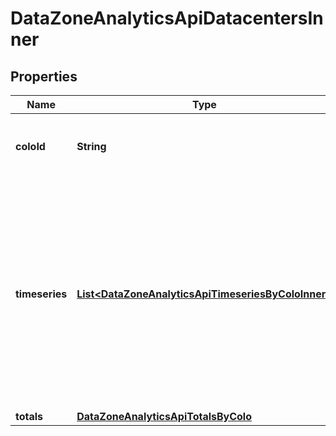 

# DataZoneAnalyticsApiDatacentersInner


## Properties

| Name | Type | Description | Notes |
|------------ | ------------- | ------------- | -------------|
|**coloId** | **String** | The airport code identifer for the co-location. |  [optional] |
|**timeseries** | [**List&lt;DataZoneAnalyticsApiTimeseriesByColoInner&gt;**](DataZoneAnalyticsApiTimeseriesByColoInner.md) | Time deltas containing metadata about each bucket of time. The number of buckets (resolution) is determined by the amount of time between the since and until parameters. |  [optional] |
|**totals** | [**DataZoneAnalyticsApiTotalsByColo**](DataZoneAnalyticsApiTotalsByColo.md) |  |  [optional] |



